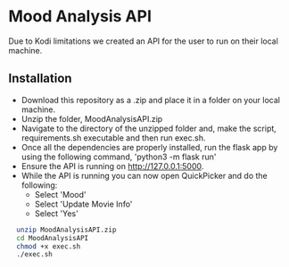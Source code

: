 
# Mood Analysis API

Due to Kodi limitations we created an API for the user to run on their local machine.


## Installation

- Download this repository as a .zip and place it in a folder on your local machine.
- Unzip the folder, MoodAnalysisAPI.zip
- Navigate to the directory of the unzipped folder and, make the script, requirements.sh executable and then run exec.sh.
- Once all the dependencies are properly installed, run the flask app by using the following command, 'python3 -m flask run'
- Ensure the API is running on http://127.0.0.1:5000.
- While the API is running you can now open QuickPicker and do the following:
    - Select 'Mood'
    - Select 'Update Movie Info'
    - Select 'Yes'

```bash
  unzip MoodAnalysisAPI.zip
  cd MoodAnalysisAPI
  chmod +x exec.sh
  ./exec.sh
```
    